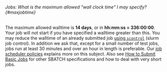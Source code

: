 ###### Jobs: What is the maximum allowed "wall clock time" I may specify? {#maxjobtime} 

The maximum allowed walltime is
**14 days**, or in **hh:mm:ss = 336:00:00**. Your job will not start if
you have specified a walltime greater than this. You may reduce the
walltime of an already submitted job [using `scontrol`](#editjobtime)
(slurm job control). In addition we ask that, except for a small number
of test jobs, jobs run at least 30 minutes and over an hour in length is
preferable. Our [job scheduler policies](/?page_id=89) explains more on
this subject. Also see [How to Submit Basic Jobs](/?page_id=343) for
other SBATCH specifications and how to deal with very short jobs.
